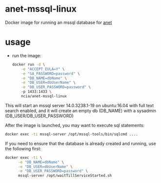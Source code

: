 # anet-mssql-linux

Docker image for running an mssql database for [anet](https://github.com/nci-agency/anet)

# usage

* run the image:
  ```sh
  docker run -d \
      -e "ACCEPT_EULA=Y" \
      -e "SA_PASSWORD=password" \
      -e "DB_NAME=dbName" \
      -e "DB_USER=dbUserName" \
      -e "DB_USER_PASSWORD=password" \ 
      -p 1433:1433 \
      ncia/anet-mssql-linux
  ```

This will start an mssql server 14.0.3238.1-19 on ubuntu:16.04 with full text search enabled, and it will create an empty db (DB_NAME) with a sysadmin (DB_USER/DB_USER_PASSWORD)

After the image is launched, you may want to execute sql statements:

```sh
docker exec -ti mssql-server /opt/mssql-tools/bin/sqlcmd ....
```

If you need to ensure that the database is already created and running, use the following first:

```sh
docker exec -ti \
      -e "DB_NAME=dbName" \
      -e "DB_USER=dbUserName" \
      -e "DB_USER_PASSWORD=password" \
      mssql-server /opt/waitTillServiceStarted.sh
```

